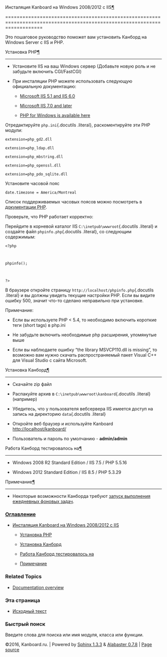 Инсталяция Kanboard на Windows 2008/2012 с IIS[¶](#installation-on-windows-2008-2012-with-iis "Ссылка на этот заголовок")

=========================================================================================================================



Это пошаговое руководство поможет вам установить Канборд на Windows Server с IIS и PHP.



Установка PHP[¶](#php-installation "Ссылка на этот заголовок")

--------------------------------------------------------------



-   Установите IIS на ваш Windows сервер (Добавьте новую роль и не забудьте включить CGI/FastCGI)



-   При инсталяции PHP можете использовать следующую официальную документацию:



    -   [Microsoft IIS 5.1 and IIS 6.0](http://php.net/manual/en/install.windows.iis6.php)

    -   [Microsoft IIS 7.0 and later](http://php.net/manual/en/install.windows.iis7.php)

    -   [PHP for Windows is available here](http://windows.php.net/download/)



Отредактируйте `php.ini`{.docutils .literal}, раскоментируйте эти PHP модули:



    extension=php_gd2.dll

    extension=php_ldap.dll

    extension=php_mbstring.dll

    extension=php_openssl.dll

    extension=php_pdo_sqlite.dll



Установите часовой пояс



    date.timezone = America/Montreal



Список поддерживаемых часовых поясов можно посмотреть в [документации PHP](http://php.net/manual/en/timezones.america.php).



Проверьте, что PHP работает корректно:



Перейдите в корневой каталог IIS `C:\inetpub\wwwroot`{.docutils .literal} и создайте файл `phpinfo.php`{.docutils .literal}, со следующим содержимым:



    <?php



    phpinfo();



    ?>



В браузере откройте страницу `http://localhost/phpinfo.php`{.docutils .literal} и вы должны увидеть текущие настройки PHP. Если вы видите ошибку 500, значит что-то сделано неправильно при установке.



Примечание:



-   Если вы используете PHP \< 5.4, то необходимо включить короткие теги (short tags) в php.ini



-   Не забудьте включить необходимые php расширения, упомянутые выше



-   Если вы наблюдаете ошибку “the library MSVCP110.dll is missing”, то возможно вам нужно скачать распространяемый пакет Visual C++ для Visual Studio с сайта Microsoft.



Установка Канборд[¶](#kanboard-installation "Ссылка на этот заголовок")

-----------------------------------------------------------------------



-   Скачайте zip файл



-   Распакуйте архив в `C:\inetpub\wwwroot\kanboard`{.docutils .literal} (например)



-   Убедитесь, что у пользователя вебсервера IIS имеется доступ на запись на директорию `data`{.docutils .literal}



-   Откройте веб браузер и используйте Kanboard <http://localhost/kanboard/>



-   Пользователь и пароль по умолчанию - **admin/admin**



Работа Канборд тестировалось на[¶](#tested-configurations "Ссылка на этот заголовок")

-------------------------------------------------------------------------------------



-   Windows 2008 R2 Standard Edition / IIS 7.5 / PHP 5.5.16

-   Windows 2012 Standard Edition / IIS 8.5 / PHP 5.3.29



Примечание[¶](#notes "Ссылка на этот заголовок")

------------------------------------------------



-   Некоторые возможности Канборда требуют [запуск выполнения ежедневных фоновых задач](cronjob.markdown).



### [Оглавление](index.markdown)



-   [Инсталяция Kanboard на Windows 2008/2012 с IIS](#)

    -   [Установка PHP](#php-installation)

    -   [Установка Канборд](#kanboard-installation)

    -   [Работа Канборд тестировалось на](#tested-configurations)

    -   [Примечание](#notes)



### Related Topics



-   [Documentation overview](index.markdown)



### Эта страница



-   [Исходный текст](_sources/windows-iis-installation.txt)



### Быстрый поиск



Введите слова для поиска или имя модуля, класса или функции.



©2016, Kanboard.ru. | Powered by [Sphinx 1.3.3](http://sphinx-doc.org/) & [Alabaster 0.7.8](https://github.com/bitprophet/alabaster) | [Page source](_sources/windows-iis-installation.txt)

